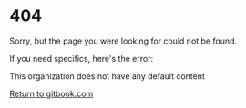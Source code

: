 404
===

Sorry, but the page you were looking for could not be found.

If you need specifics, here's the error:

This organization does not have any default content

<a href="https://gitbook.com" class="button-primary">Return to gitbook.com</a>
